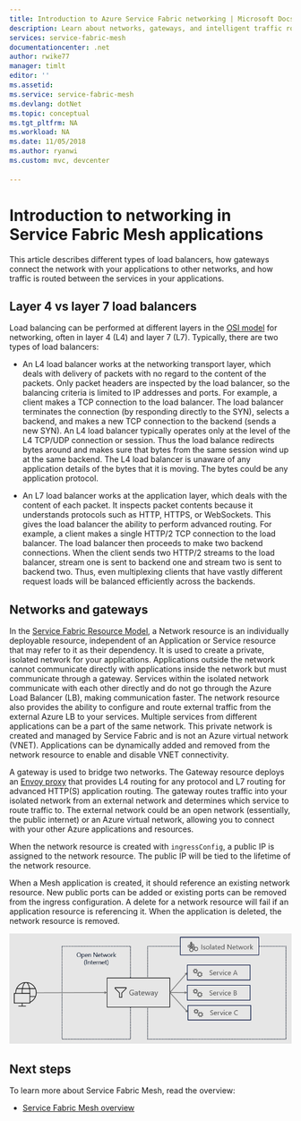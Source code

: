 ```yaml
---
title: Introduction to Azure Service Fabric networking | Microsoft Docs
description: Learn about networks, gateways, and intelligent traffic routing in Service Fabric Mesh.
services: service-fabric-mesh
documentationcenter: .net
author: rwike77
manager: timlt
editor: ''
ms.assetid: 
ms.service: service-fabric-mesh
ms.devlang: dotNet
ms.topic: conceptual
ms.tgt_pltfrm: NA
ms.workload: NA
ms.date: 11/05/2018
ms.author: ryanwi
ms.custom: mvc, devcenter 

---
```

# Introduction to networking in Service Fabric Mesh applications
This article describes different types of load balancers, how gateways connect the network with your applications to other networks, and how traffic is routed between the services in your applications.

## Layer 4 vs layer 7 load balancers
Load balancing can be performed at different layers in the [OSI model](https://en.wikipedia.org/wiki/OSI_model) for networking, often in layer 4 (L4) and layer 7 (L7).  Typically, there are two types of load balancers:

- An L4 load balancer works at the networking transport layer, which deals with delivery of packets with no regard to the content of the packets. Only packet headers are inspected by the load balancer, so the balancing criteria is limited to IP addresses and ports. For example, a client makes a TCP connection to the load balancer. The load balancer terminates the connection (by responding directly to the SYN), selects a backend, and makes a new TCP connection to the backend (sends a new SYN). An L4 load balancer typically operates only at the level of the L4 TCP/UDP connection or session. Thus the load balance redirects bytes around and makes sure that bytes from the same session wind up at the same backend. The L4 load balancer is unaware of any application details of the bytes that it is moving. The bytes could be any application protocol.

- An L7 load balancer works at the application layer, which deals with the content of each packet. It inspects packet contents because it understands protocols such as HTTP, HTTPS, or WebSockets. This gives the load balancer the ability to perform advanced routing. For example, a client makes a single HTTP/2 TCP connection to the load balancer. The load balancer then proceeds to make two backend connections. When the client sends two HTTP/2 streams to the load balancer, stream one is sent to backend one and stream two is sent to backend two. Thus, even multiplexing clients that have vastly different request loads will be balanced efficiently across the backends. 

## Networks and gateways
In the [Service Fabric Resource Model](service-fabric-mesh-service-fabric-resources.md), a Network resource is an individually deployable resource, independent of an Application or Service resource that may refer to it as their dependency. It is used to create a private, isolated network for your applications. Applications outside the network cannot communicate directly with applications inside the network but must communicate through a gateway.  Services within the isolated network communicate with each other directly and do not go through the Azure Load Balancer (LB), making communication faster.  The network resource also provides the ability to configure and route external traffic from the external Azure LB to your services. Multiple services from different applications can be a part of the same network. This private network is created and managed by Service Fabric and is not an Azure virtual network (VNET). Applications can be dynamically added and removed from the network resource to enable and disable VNET connectivity. 

A gateway is used to bridge two networks. The Gateway resource deploys an [Envoy proxy](https://www.envoyproxy.io/) that provides L4 routing for any protocol and L7 routing for advanced HTTP(S) application routing. The gateway routes traffic into your isolated network from an external network and determines which service to route traffic to.  The external network could be an open network (essentially, the public internet) or an Azure virtual network, allowing you to connect with your other Azure applications and resources. 

When the network resource is created with `ingressConfig`, a public IP is assigned to the network resource. The public IP will be tied to the lifetime of the network resource.

When a Mesh application is created, it should reference an existing network resource. New public ports can be added or existing ports can be removed from the ingress configuration. A delete for a network resource will fail if an application resource is referencing it. When the application is deleted, the network resource is removed.

![Gateway and network][Image2]

## Next steps 
To learn more about Service Fabric Mesh, read the overview:
- [Service Fabric Mesh overview](service-fabric-mesh-overview.md)

[Image2]: media/service-fabric-mesh-networks-and-gateways/Gateway.png